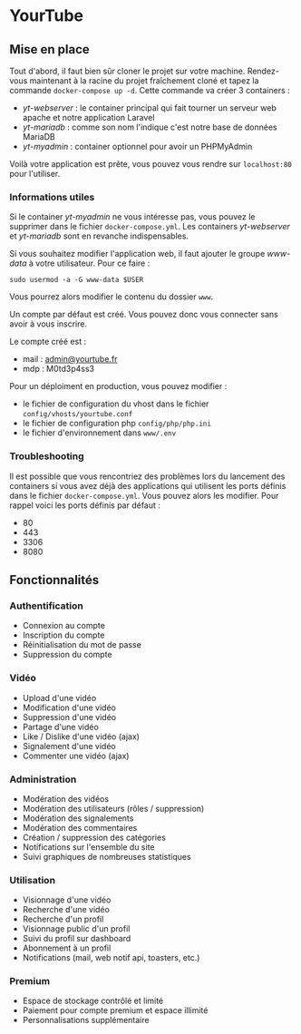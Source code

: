 # YourTube

## Mise en place

Tout d'abord, il faut bien sûr cloner le projet sur votre machine. Rendez-vous maintenant à la racine du projet fraîchement cloné et tapez la commande `docker-compose up -d`. Cette commande va créer 3 containers : 
- *yt-webserver* : le container principal qui fait tourner un serveur web apache et notre application Laravel
- *yt-mariadb* : comme son nom l'indique c'est notre base de données MariaDB
- *yt-myadmin* : container optionnel pour avoir un PHPMyAdmin  

Voilà votre application est prête, vous pouvez vous rendre sur `localhost:80` pour l'utiliser.
  
### Informations utiles

Si le container *yt-myadmin* ne vous intéresse pas, vous pouvez le supprimer dans le fichier `docker-compose.yml`. Les containers *yt-webserver* et *yt-mariadb* sont en revanche indispensables.  
  
Si vous souhaitez modifier l'application web, il faut ajouter le groupe *www-data* à votre utilisateur. Pour ce faire :
```
sudo usermod -a -G www-data $USER
```
Vous pourrez alors modifier le contenu du dossier `www`.

Un compte par défaut est créé. Vous pouvez donc vous connecter sans avoir à vous inscrire. 

Le compte créé est :

- mail : admin@yourtube.fr
- mdp : M0td3p4ss3

Pour un déploiment en production, vous pouvez modifier :
- le fichier de configuration du vhost dans le fichier `config/vhosts/yourtube.conf` 
- le fichier de configuration php `config/php/php.ini`
- le fichier d'environnement dans `www/.env`

### Troubleshooting

Il est possible que vous rencontriez des problèmes lors du lancement des containers si vous avez déjà des applications qui utilisent les ports définis dans le fichier `docker-compose.yml`. Vous pouvez alors les modifier. Pour rappel voici les ports définis par défaut :
- 80
- 443
- 3306
- 8080

## Fonctionnalités

### Authentification

- Connexion au compte
- Inscription du compte
- Réinitialisation du mot de passe
- Suppression du compte

### Vidéo

- Upload d'une vidéo
- Modification d'une vidéo
- Suppression d'une vidéo
- Partage d'une vidéo
- Like / Dislike d'une vidéo (ajax)
- Signalement d'une vidéo
- Commenter une vidéo (ajax)

### Administration

- Modération des vidéos
- Modération des utilisateurs (rôles / suppression)
- Modération des signalements
- Modération des commentaires
- Création / suppression des catégories
- Notifications sur l'ensemble du site
- Suivi graphiques de nombreuses statistiques

### Utilisation

- Visionnage d'une vidéo
- Recherche d'une vidéo
- Recherche d'un profil
- Visionnage public d'un profil
- Suivi du profil sur dashboard
- Abonnement à un profil
- Notifications (mail, web notif api, toasters, etc.)

### Premium

- Espace de stockage contrôlé et limité
- Paiement pour compte premium et espace illimité
- Personnalisations supplémentaire


